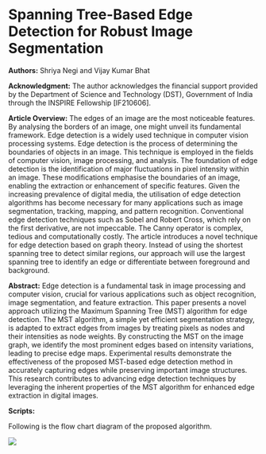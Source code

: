 ﻿# Spanning Tree-Based Edge Detection for Robust Image Segmentation

**Authors:** Shriya Negi and Vijay Kumar Bhat

**Acknowledgment:** The author acknowledges the financial support provided by the Department of Science and Technology (DST), Government of India through the INSPIRE Fellowship [IF210606].

**Article Overview:** The edges of an image are the most noticeable features. By analysing the borders of an image, one might unveil its fundamental framework. Edge detection is a widely used technique in computer vision processing systems. Edge detection is the process of determining the boundaries of objects in an image. This technique is employed in the fields of computer vision, image processing, and analysis. The foundation of edge detection is the identification of major fluctuations in pixel intensity within an image. These modifications emphasise the boundaries of an image, enabling the extraction or enhancement of specific features. Given the increasing prevalence of digital media, the utilisation of edge detection algorithms has become necessary for many applications such as image segmentation, tracking, mapping, and pattern recognition. Conventional edge detection techniques such as Sobel and Robert Cross, which rely on the first derivative, are not impeccable. The Canny operator is complex, tedious and computationally costly. The article introduces a novel technique for edge detection based on graph theory. Instead of using the shortest spanning tree to detect similar regions, our approach will use the largest spanning tree to identify an edge or differentiate between foreground and background.

**Abstract:** Edge detection is a fundamental task in image processing and computer vision, crucial for various applications such as object recognition, image segmentation, and feature extraction. This paper presents a novel approach utilizing the Maximum Spanning Tree (MST) algorithm for edge detection. The MST algorithm, a simple yet efficient segmentation strategy, is adapted to extract edges from images by treating pixels as nodes and their intensities as node weights. By constructing the MST on the image graph, we identify the most prominent edges based on intensity variations, leading to precise edge maps. Experimental results demonstrate the effectiveness of the proposed MST-based edge detection method in accurately capturing edges while preserving important image structures. This research contributes to advancing edge detection techniques by leveraging the inherent properties of the MST algorithm for enhanced edge extraction in digital images.

**Scripts:** 

Following is the flow chart diagram of the proposed algorithm.

![](Aspose.Words.2255e77f-939f-4b2a-929e-cf95ed4a0bda.001.png)

